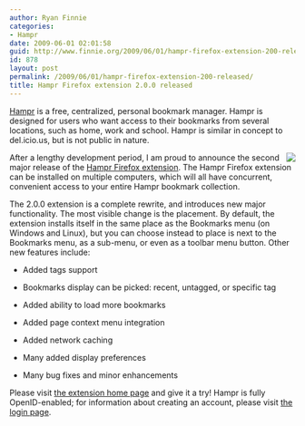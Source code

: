 ```yaml
---
author: Ryan Finnie
categories:
- Hampr
date: 2009-06-01 02:01:58
guid: http://www.finnie.org/2009/06/01/hampr-firefox-extension-200-released/
id: 878
layout: post
permalink: /2009/06/01/hampr-firefox-extension-200-released/
title: Hampr Firefox extension 2.0.0 released
---
```

[Hampr](https://www.hampr.com/) is a free, centralized, personal bookmark manager. Hampr is designed for users who want access to their bookmarks from several locations, such as home, work and school. Hampr is similar in concept to del.icio.us, but is not public in nature.

[<img src="https://www.hampr.com/images/hampr-2.0.0-screenshot.png" style="float: right; border-style: none;" />](https://www.hampr.com/firefoxextension)After a lengthy development period, I am proud to announce the second major release of the [Hampr Firefox extension](https://www.hampr.com/firefoxextension). The Hampr Firefox extension can be installed on multiple computers, which will all have concurrent, convenient access to your entire Hampr bookmark collection.

The 2.0.0 extension is a complete rewrite, and introduces new major functionality. The most visible change is the placement. By default, the extension installs itself in the same place as the Bookmarks menu (on Windows and Linux), but you can choose instead to place is next to the Bookmarks menu, as a sub-menu, or even as a toolbar menu button. Other new features include:

* Added tags support
  
* Bookmarks display can be picked: recent, untagged, or specific tag
  
* Added ability to load more bookmarks
  
* Added page context menu integration
  
* Added network caching
  
* Many added display preferences
  
* Many bug fixes and minor enhancements

Please visit [the extension home page](https://www.hampr.com/firefoxextension) and give it a try! Hampr is fully OpenID-enabled; for information about creating an account, please visit [the login page](https://www.hampr.com/login).
